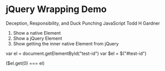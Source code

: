 
# jQuery Wrapping Demo

Deception, Responsibility, and Duck Punching JavaScript
Todd H Gardner

1. Show a native Element
2. Show a jQuery Element
3. Show getting the inner native Element from jQuery


var el = document.getElementById("test-id")
var $el = $("#test-id")

($el.get(0) === el)